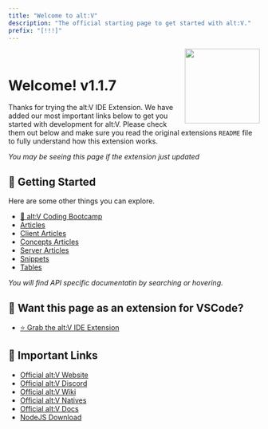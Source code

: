 ```yaml
---
title: "Welcome to alt:V"
description: "The official starting page to get started with alt:V."
prefix: "[!!!]"
---
```


<img src="https://i.imgur.com/0aXCU9X.gif" height="150" align="right">&nbsp;&nbsp;<h1>Welcome! v1.1.7</h1>

Thanks for trying the alt:V IDE Extension. We have added our most important links below to get you started with development for alt:V. Please check them out below and make sure you read the original extensions `README` file to fully understand how this extension works.

_You may be seeing this page if the extension just updated_

## 📝 Getting Started

Here are some other things you can explore.

-   [🚀 alt:V Coding Bootcamp](./docs/articles/bootcamp/index.md)
-   [Articles](./articles/index.md)
-   [Client Articles](./articles/client/index.md)
-   [Concepts Articles](./articles/concepts/index.md)
-   [Server Articles](./articles/server/index.md)
-   [Snippets](./articles/snippets/index.md)
-   [Tables](./articles/tables/index.md)

_You will find API specific documentatin by searching or hovering._

## 💭 Want this page as an extension for VSCode?

-   [⭐ Grab the alt:V IDE Extension](https://marketplace.visualstudio.com/items?itemName=stuyk.altv-vscode-docs)

## 🔗 Important Links

-   [Official alt:V Website](https://altv.mp/#/)
-   [Official alt:V Discord](https://discord.altv.mp/)
-   [Official alt:V Wiki](https://wiki.altv.mp/wiki/Main_Page)
-   [Official alt:V Natives](https://natives.altv.mp/)
-   [Official alt:V Docs](https://docs.altv.mp/)
-   [NodeJS Download](https://nodejs.org/en/download/)
